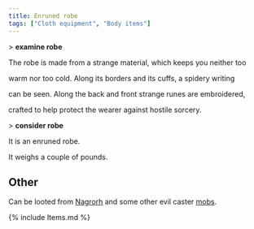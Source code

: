 ```yaml
---
title: Enruned robe
tags: ["Cloth equipment", "Body items"]
---
```

\> **examine robe**

The robe is made from a strange material, which keeps you neither too

warm nor too cold. Along its borders and its cuffs, a spidery writing

can be seen. Along the back and front strange runes are embroidered,

crafted to help protect the wearer against hostile sorcery.

\> **consider robe**

It is an enruned robe.

It weighs a couple of pounds.

## Other

Can be looted from [Nagrorh](Nagrorh "wikilink") and some other evil
caster [mobs](mob "wikilink").

{% include Items.md %}
